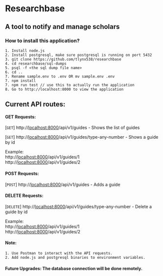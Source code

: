 # Researchbase 
## A tool to notify and manage scholars

### How to install this application?
    1. Install node.js 
    2. Install postgresql, make sure postgresql is running on port 5432
    3. git clone https://github.com/tlynx538/researchbase
    4. cd researchbase/sql-dumps
    5. psql -f <the sql dump file name>
    6. cd .. 
    7. Rename sample.env to .env OR mv sample.env .env   
    7. npm install    
    7. npm run test // use this to actually run the application
    8. Go to http://localhost:8000 to view the application

## Current API routes:
#### GET Requests:
[```GET```] http://<localhost:8000>/api/v1/guides - Shows the list of guides

[```GET```] http://<localhost:8000>/api/v1/guides/type-any-number  - Shows a guide by id

Example: <br> 
http://<localhost:8000>/api/v1/guides/1 <br>
http://<localhost:8000>/api/v1/guides/2   
#### POST Requests:
[```POST```] http://<localhost:8000>/api/v1/guides  - Adds a guide 

#### DELETE Requests:
[```DELETE```] http://<localhost:8000>/api/v1/guides/type-any-number - Delete a guide by id
<br>

Example: <br> 
http://<localhost:8000>/api/v1/guides/1 <br>
http://<localhost:8000>/api/v1/guides/2   

#### Note: 
    1. Use Postman to interact with the API requests.
    2. Add node.js and postgresql binaries to environment variables.
#### Future Upgrades: The database connection will be done remotely. 
